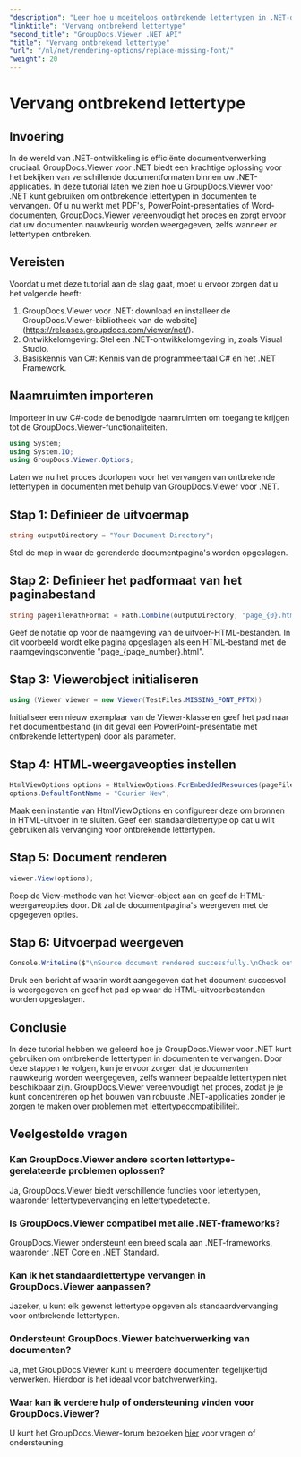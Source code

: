 ```yaml
---
"description": "Leer hoe u moeiteloos ontbrekende lettertypen in .NET-documenten vervangt met GroupDocs.Viewer. Zorg voor nauwkeurige weergave met eenvoudige stappen."
"linktitle": "Vervang ontbrekend lettertype"
"second_title": "GroupDocs.Viewer .NET API"
"title": "Vervang ontbrekend lettertype"
"url": "/nl/net/rendering-options/replace-missing-font/"
"weight": 20
---
```


# Vervang ontbrekend lettertype

## Invoering
In de wereld van .NET-ontwikkeling is efficiënte documentverwerking cruciaal. GroupDocs.Viewer voor .NET biedt een krachtige oplossing voor het bekijken van verschillende documentformaten binnen uw .NET-applicaties. In deze tutorial laten we zien hoe u GroupDocs.Viewer voor .NET kunt gebruiken om ontbrekende lettertypen in documenten te vervangen. Of u nu werkt met PDF's, PowerPoint-presentaties of Word-documenten, GroupDocs.Viewer vereenvoudigt het proces en zorgt ervoor dat uw documenten nauwkeurig worden weergegeven, zelfs wanneer er lettertypen ontbreken.
## Vereisten
Voordat u met deze tutorial aan de slag gaat, moet u ervoor zorgen dat u het volgende heeft:
1. GroupDocs.Viewer voor .NET: download en installeer de GroupDocs.Viewer-bibliotheek van de website](https://releases.groupdocs.com/viewer/net/).
2. Ontwikkelomgeving: Stel een .NET-ontwikkelomgeving in, zoals Visual Studio.
3. Basiskennis van C#: Kennis van de programmeertaal C# en het .NET Framework.

## Naamruimten importeren
Importeer in uw C#-code de benodigde naamruimten om toegang te krijgen tot de GroupDocs.Viewer-functionaliteiten.

```csharp
using System;
using System.IO;
using GroupDocs.Viewer.Options;
```

Laten we nu het proces doorlopen voor het vervangen van ontbrekende lettertypen in documenten met behulp van GroupDocs.Viewer voor .NET.
## Stap 1: Definieer de uitvoermap
```csharp
string outputDirectory = "Your Document Directory";
```
Stel de map in waar de gerenderde documentpagina's worden opgeslagen.
## Stap 2: Definieer het padformaat van het paginabestand
```csharp
string pageFilePathFormat = Path.Combine(outputDirectory, "page_{0}.html");
```
Geef de notatie op voor de naamgeving van de uitvoer-HTML-bestanden. In dit voorbeeld wordt elke pagina opgeslagen als een HTML-bestand met de naamgevingsconventie "page_{page_number}.html".
## Stap 3: Viewerobject initialiseren
```csharp
using (Viewer viewer = new Viewer(TestFiles.MISSING_FONT_PPTX))
```
Initialiseer een nieuw exemplaar van de Viewer-klasse en geef het pad naar het documentbestand (in dit geval een PowerPoint-presentatie met ontbrekende lettertypen) door als parameter.
## Stap 4: HTML-weergaveopties instellen
```csharp
HtmlViewOptions options = HtmlViewOptions.ForEmbeddedResources(pageFilePathFormat);
options.DefaultFontName = "Courier New";
```
Maak een instantie van HtmlViewOptions en configureer deze om bronnen in HTML-uitvoer in te sluiten. Geef een standaardlettertype op dat u wilt gebruiken als vervanging voor ontbrekende lettertypen.
## Stap 5: Document renderen
```csharp
viewer.View(options);
```
Roep de View-methode van het Viewer-object aan en geef de HTML-weergaveopties door. Dit zal de documentpagina's weergeven met de opgegeven opties.
## Stap 6: Uitvoerpad weergeven
```csharp
Console.WriteLine($"\nSource document rendered successfully.\nCheck output in {outputDirectory}.");
```
Druk een bericht af waarin wordt aangegeven dat het document succesvol is weergegeven en geef het pad op waar de HTML-uitvoerbestanden worden opgeslagen.

## Conclusie
In deze tutorial hebben we geleerd hoe je GroupDocs.Viewer voor .NET kunt gebruiken om ontbrekende lettertypen in documenten te vervangen. Door deze stappen te volgen, kun je ervoor zorgen dat je documenten nauwkeurig worden weergegeven, zelfs wanneer bepaalde lettertypen niet beschikbaar zijn. GroupDocs.Viewer vereenvoudigt het proces, zodat je je kunt concentreren op het bouwen van robuuste .NET-applicaties zonder je zorgen te maken over problemen met lettertypecompatibiliteit.
## Veelgestelde vragen
### Kan GroupDocs.Viewer andere soorten lettertype-gerelateerde problemen oplossen?
Ja, GroupDocs.Viewer biedt verschillende functies voor lettertypen, waaronder lettertypevervanging en lettertypedetectie.
### Is GroupDocs.Viewer compatibel met alle .NET-frameworks?
GroupDocs.Viewer ondersteunt een breed scala aan .NET-frameworks, waaronder .NET Core en .NET Standard.
### Kan ik het standaardlettertype vervangen in GroupDocs.Viewer aanpassen?
Jazeker, u kunt elk gewenst lettertype opgeven als standaardvervanging voor ontbrekende lettertypen.
### Ondersteunt GroupDocs.Viewer batchverwerking van documenten?
Ja, met GroupDocs.Viewer kunt u meerdere documenten tegelijkertijd verwerken. Hierdoor is het ideaal voor batchverwerking.
### Waar kan ik verdere hulp of ondersteuning vinden voor GroupDocs.Viewer?
U kunt het GroupDocs.Viewer-forum bezoeken [hier](https://forum.groupdocs.com/c/viewer/9) voor vragen of ondersteuning.